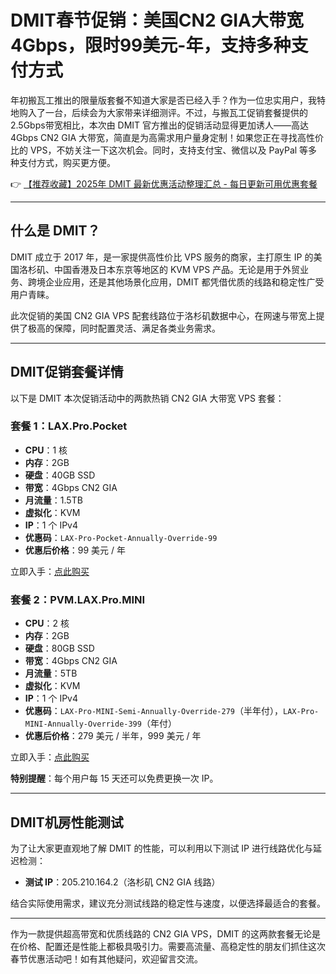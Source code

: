 # DMIT春节促销：美国CN2 GIA大带宽4Gbps，限时99美元-年，支持多种支付方式

年初搬瓦工推出的限量版套餐不知道大家是否已经入手？作为一位忠实用户，我特地购入了一台，后续会为大家带来详细测评。不过，与搬瓦工促销套餐提供的2.5Gbps带宽相比，本次由 DMIT 官方推出的促销活动显得更加诱人——高达 4Gbps CN2 GIA 大带宽，简直是为高需求用户量身定制！如果您正在寻找高性价比的 VPS，不妨关注一下这次机会。同时，支持支付宝、微信以及 PayPal 等多种支付方式，购买更方便。

👉 [【推荐收藏】2025年 DMIT 最新优惠活动整理汇总 - 每日更新可用优惠套餐](https://bit.ly/dmit_coupon)

---

## 什么是 DMIT？

DMIT 成立于 2017 年，是一家提供高性价比 VPS 服务的商家，主打原生 IP 的美国洛杉矶、中国香港及日本东京等地区的 KVM VPS 产品。无论是用于外贸业务、跨境企业应用，还是其他场景化应用，DMIT 都凭借优质的线路和稳定性广受用户青睐。

此次促销的美国 CN2 GIA VPS 配套线路位于洛杉矶数据中心，在网速与带宽上提供了极高的保障，同时配置灵活、满足各类业务需求。

---

## DMIT促销套餐详情

以下是 DMIT 本次促销活动中的两款热销 CN2 GIA 大带宽 VPS 套餐：

### 套餐 1：LAX.Pro.Pocket

- **CPU**：1 核  
- **内存**：2GB  
- **硬盘**：40GB SSD  
- **带宽**：4Gbps CN2 GIA  
- **月流量**：1.5TB  
- **虚拟化**：KVM  
- **IP**：1 个 IPv4  
- **优惠码**：`LAX-Pro-Pocket-Annually-Override-99`  
- **优惠后价格**：99 美元 / 年  

立即入手：[点此购买](https://bit.ly/dmit_coupon)

### 套餐 2：PVM.LAX.Pro.MINI

- **CPU**：2 核  
- **内存**：2GB  
- **硬盘**：80GB SSD  
- **带宽**：4Gbps CN2 GIA  
- **月流量**：5TB  
- **虚拟化**：KVM  
- **IP**：1 个 IPv4  
- **优惠码**：`LAX-Pro-MINI-Semi-Annually-Override-279`（半年付），`LAX-Pro-MINI-Annually-Override-399`（年付）  
- **优惠后价格**：279 美元 / 半年，999 美元 / 年  

立即入手：[点此购买](https://bit.ly/dmit_coupon)

**特别提醒**：每个用户每 15 天还可以免费更换一次 IP。

---

## DMIT机房性能测试

为了让大家更直观地了解 DMIT 的性能，可以利用以下测试 IP 进行线路优化与延迟检测：

- **测试 IP**：205.210.164.2（洛杉矶 CN2 GIA 线路）

结合实际使用需求，建议充分测试线路的稳定性与速度，以便选择最适合的套餐。

---

作为一款提供超高带宽和优质线路的 CN2 GIA VPS，DMIT 的这两款套餐无论是在价格、配置还是性能上都极具吸引力。需要高流量、高稳定性的朋友们抓住这次春节优惠活动吧！如有其他疑问，欢迎留言交流。